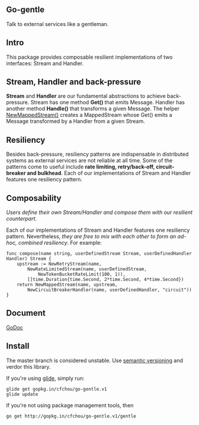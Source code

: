 
## Go-gentle
Talk to external services like a gentleman.

## Intro
This package provides composable resilient implementations of two interfaces:
Stream and Handler.


## Stream, Handler and back-pressure
__Stream__ and __Handler__ are our fundamental abstractions to achieve back-pressure.
Stream has one method __Get()__ that emits Message. Handler has another method
__Handle()__ that transforms a given Message. The helper [NewMappedStream()](https://godoc.org/github.com/cfchou/go-gentle/gentle#NewMappedStream)
creates a MappedStream whose Get() emits a Message transformed by a Handler
from a given Stream.

## Resiliency
Besides back-pressure, resiliency patterns are indispensable in distributed
systems as external services are not reliable at all time. Some of the patterns
come to useful include __rate limiting, retry/back-off, circuit-breaker and bulkhead__.
Each of our implementations of Stream and Handler features one resiliency
pattern.

## Composability
_Users define their own Stream/Handler and compose them with our resilient
counterpart_.

Each of our implementations of Stream and Handler features one resiliency
pattern. Nevertheless, _they are free to mix with each other to form an ad-hoc,
combined resiliency_. For example:
```
func compose(name string, userDefinedStream Stream, userDefinedHandler Handler) Stream {
	upstream := NewRetryStream(name,
		NewRateLimitedStream(name, userDefinedStream,
			NewTokenBucketRateLimit(100, 1)),
		[]time.Duration{time.Second, 2*time.Second, 4*time.Second})
	return NewMappedStream(name, upstream,
		NewCircuitBreakerHandler(name, userDefinedHandler, "circuit"))
}
```

## Document
[GoDoc](https://godoc.org/github.com/cfchou/go-gentle/gentle)

## Install

The master branch is considered unstable. Use [semantic versioning](http://gopkg.in/cfchou/go-gentle.v1/gentle) and verdor this library.

If you're using [glide](https://glide.sh/), simply run:
```
glide get gopkg.in/cfchou/go-gentle.v1
glide update
```

If you're not using package management tools, then
```
go get http://gopkg.in/cfchou/go-gentle.v1/gentle
```



